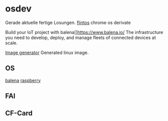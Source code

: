 # osdev

Gerade aktuelle fertige Losungen.
[flintos](https://flintos.io/instructions-pc/) chrome os derivate

Build your IoT project with balena[]https://www.balena.io/
The infrastructure you need to develop, deploy, and manage fleets of connected devices at scale.


[Image generator](https://meilix-generator.herokuapp.com)
Generated linux image.

## OS

[balena](https://github.com/balena-os)
[raspberry](raspberry.md)

## FAI

## CF-Card
